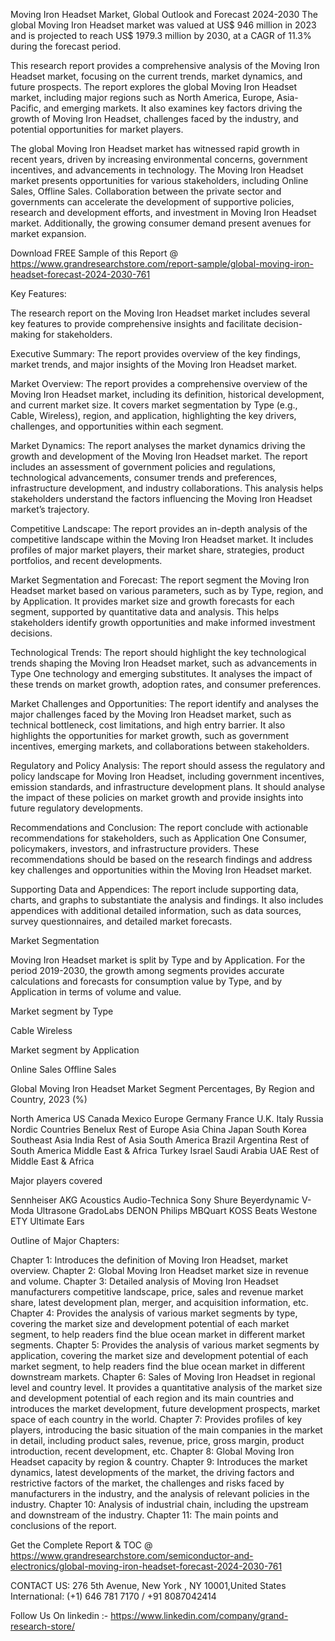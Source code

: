 Moving Iron Headset Market, Global Outlook and Forecast 2024-2030
The global Moving Iron Headset market was valued at US$ 946 million in 2023 and is projected to reach US$ 1979.3 million by 2030, at a CAGR of 11.3% during the forecast period.

This research report provides a comprehensive analysis of the Moving Iron Headset market, focusing on the current trends, market dynamics, and future prospects. The report explores the global Moving Iron Headset market, including major regions such as North America, Europe, Asia-Pacific, and emerging markets. It also examines key factors driving the growth of Moving Iron Headset, challenges faced by the industry, and potential opportunities for market players.

The global Moving Iron Headset market has witnessed rapid growth in recent years, driven by increasing environmental concerns, government incentives, and advancements in technology. The Moving Iron Headset market presents opportunities for various stakeholders, including Online Sales, Offline Sales. Collaboration between the private sector and governments can accelerate the development of supportive policies, research and development efforts, and investment in Moving Iron Headset market. Additionally, the growing consumer demand present avenues for market expansion.

Download FREE Sample of this Report @ https://www.grandresearchstore.com/report-sample/global-moving-iron-headset-forecast-2024-2030-761

Key Features:

The research report on the Moving Iron Headset market includes several key features to provide comprehensive insights and facilitate decision-making for stakeholders.

Executive Summary: The report provides overview of the key findings, market trends, and major insights of the Moving Iron Headset market.

Market Overview: The report provides a comprehensive overview of the Moving Iron Headset market, including its definition, historical development, and current market size. It covers market segmentation by Type (e.g., Cable, Wireless), region, and application, highlighting the key drivers, challenges, and opportunities within each segment.

Market Dynamics: The report analyses the market dynamics driving the growth and development of the Moving Iron Headset market. The report includes an assessment of government policies and regulations, technological advancements, consumer trends and preferences, infrastructure development, and industry collaborations. This analysis helps stakeholders understand the factors influencing the Moving Iron Headset market’s trajectory.

Competitive Landscape: The report provides an in-depth analysis of the competitive landscape within the Moving Iron Headset market. It includes profiles of major market players, their market share, strategies, product portfolios, and recent developments.

Market Segmentation and Forecast: The report segment the Moving Iron Headset market based on various parameters, such as by Type, region, and by Application. It provides market size and growth forecasts for each segment, supported by quantitative data and analysis. This helps stakeholders identify growth opportunities and make informed investment decisions.

Technological Trends: The report should highlight the key technological trends shaping the Moving Iron Headset market, such as advancements in Type One technology and emerging substitutes. It analyses the impact of these trends on market growth, adoption rates, and consumer preferences.

Market Challenges and Opportunities: The report identify and analyses the major challenges faced by the Moving Iron Headset market, such as technical bottleneck, cost limitations, and high entry barrier. It also highlights the opportunities for market growth, such as government incentives, emerging markets, and collaborations between stakeholders.

Regulatory and Policy Analysis: The report should assess the regulatory and policy landscape for Moving Iron Headset, including government incentives, emission standards, and infrastructure development plans. It should analyse the impact of these policies on market growth and provide insights into future regulatory developments.

Recommendations and Conclusion: The report conclude with actionable recommendations for stakeholders, such as Application One Consumer, policymakers, investors, and infrastructure providers. These recommendations should be based on the research findings and address key challenges and opportunities within the Moving Iron Headset market.

Supporting Data and Appendices: The report include supporting data, charts, and graphs to substantiate the analysis and findings. It also includes appendices with additional detailed information, such as data sources, survey questionnaires, and detailed market forecasts.

Market Segmentation

Moving Iron Headset market is split by Type and by Application. For the period 2019-2030, the growth among segments provides accurate calculations and forecasts for consumption value by Type, and by Application in terms of volume and value.

Market segment by Type

Cable
Wireless

Market segment by Application

Online Sales
Offline Sales

Global Moving Iron Headset Market Segment Percentages, By Region and Country, 2023 (%)

North America
US
Canada
Mexico
Europe
Germany
France
U.K.
Italy
Russia
Nordic Countries
Benelux
Rest of Europe
Asia
China
Japan
South Korea
Southeast Asia
India
Rest of Asia
South America
Brazil
Argentina
Rest of South America
Middle East & Africa
Turkey
Israel
Saudi Arabia
UAE
Rest of Middle East & Africa

Major players covered

Sennheiser
AKG Acoustics
Audio-Technica
Sony
Shure
Beyerdynamic
V-Moda
Ultrasone
GradoLabs
DENON
Philips
MBQuart
KOSS
Beats
Westone
ETY
Ultimate Ears

Outline of Major Chapters:

Chapter 1: Introduces the definition of Moving Iron Headset, market overview.
Chapter 2: Global Moving Iron Headset market size in revenue and volume.
Chapter 3: Detailed analysis of Moving Iron Headset manufacturers competitive landscape, price, sales and revenue market share, latest development plan, merger, and acquisition information, etc.
Chapter 4: Provides the analysis of various market segments by type, covering the market size and development potential of each market segment, to help readers find the blue ocean market in different market segments.
Chapter 5: Provides the analysis of various market segments by application, covering the market size and development potential of each market segment, to help readers find the blue ocean market in different downstream markets.
Chapter 6: Sales of Moving Iron Headset in regional level and country level. It provides a quantitative analysis of the market size and development potential of each region and its main countries and introduces the market development, future development prospects, market space of each country in the world.
Chapter 7: Provides profiles of key players, introducing the basic situation of the main companies in the market in detail, including product sales, revenue, price, gross margin, product introduction, recent development, etc.
Chapter 8: Global Moving Iron Headset capacity by region & country.
Chapter 9: Introduces the market dynamics, latest developments of the market, the driving factors and restrictive factors of the market, the challenges and risks faced by manufacturers in the industry, and the analysis of relevant policies in the industry.
Chapter 10: Analysis of industrial chain, including the upstream and downstream of the industry.
Chapter 11: The main points and conclusions of the report.

Get the Complete Report & TOC @ https://www.grandresearchstore.com/semiconductor-and-electronics/global-moving-iron-headset-forecast-2024-2030-761

CONTACT US:
276 5th Avenue, New York , NY 10001,United States
International: (+1) 646 781 7170 / +91 8087042414

Follow Us On linkedin :- https://www.linkedin.com/company/grand-research-store/
